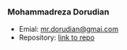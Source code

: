 ### Mohammadreza Dorudian
- Emial: mr.dorudian@gmai.com
- Repository: [link to repo](https://github.com/MrezaDorudian/Telnet-Protocol)

